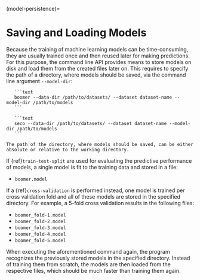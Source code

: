 (model-persistence)=

# Saving and Loading Models

Because the training of machine learning models can be time-consuming, they are usually trained once and then reused later for making predictions. For this purpose, the command line API provides means to store models on disk and load them from the created files later on. This requires to specify the path of a directory, where models should be saved, via the command line argument `--model-dir`:

````{tab} BOOMER
   ```text
   boomer --data-dir /path/to/datasets/ --dataset dataset-name --model-dir /path/to/models
   ```
````

````{tab} SeCo
   ```text
   seco --data-dir /path/to/datasets/ --dataset dataset-name --model-dir /path/to/models
   ```
````

```{note}
The path of the directory, where models should be saved, can be either absolute or relative to the working directory.
```

If {ref}`train-test-split` are used for evaluating the predictive performance of models, a single model is fit to the training data and stored in a file:

- `boomer.model`

If a {ref}`cross-validation` is performed instead, one model is trained per cross validation fold and all of these models are stored in the specified directory. For example, a 5-fold cross validation results in the following files:

- `boomer_fold-1.model`
- `boomer_fold-2.model`
- `boomer_fold-3.model`
- `boomer_fold-4.model`
- `boomer_fold-5.model`

When executing the aforementioned command again, the program recognizes the previously stored models in the specified directory. Instead of training them from scratch, the models are then loaded from the respective files, which should be much faster than training them again.
